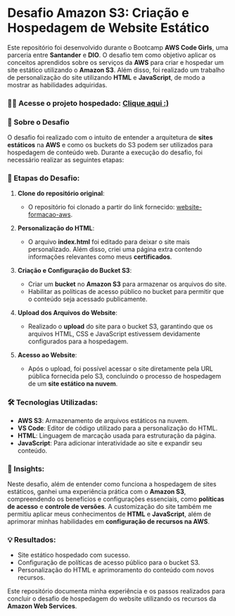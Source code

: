 # Desafio Amazon S3: Criação e Hospedagem de Website Estático

Este repositório foi desenvolvido durante o Bootcamp **AWS Code Girls**, uma parceria entre **Santander** e **DIO**. O desafio tem como objetivo aplicar os conceitos aprendidos sobre os serviços da **AWS** para criar e hospedar um site estático utilizando o **Amazon S3**. Além disso, foi realizado um trabalho de personalização do site utilizando **HTML** e **JavaScript**, de modo a mostrar as habilidades adquiridas.

### 👩‍💻 Acesse o projeto hospedado: [Clique aqui :) ](https://kellitissot.github.io/website-formacao-aws/)

### 🚀 Sobre o Desafio
O desafio foi realizado com o intuito de entender a arquitetura de **sites estáticos** na **AWS** e como os buckets do S3 podem ser utilizados para hospedagem de conteúdo web. Durante a execução do desafio, foi necessário realizar as seguintes etapas:

### 🔧 Etapas do Desafio:
1. **Clone do repositório original**:
   - O repositório foi clonado a partir do link fornecido: [website-formacao-aws](https://github.com/alexsandrolechner/website-formacao-aws).
   
2. **Personalização do HTML**:
   - O arquivo **index.html** foi editado para deixar o site mais personalizado. Além disso, criei uma página extra contendo informações relevantes como meus **certificados**.

3. **Criação e Configuração do Bucket S3**:
   - Criar um **bucket** no **Amazon S3** para armazenar os arquivos do site.
   - Habilitar as políticas de acesso público no bucket para permitir que o conteúdo seja acessado publicamente.

4. **Upload dos Arquivos do Website**:
   - Realizado o **upload** do site para o bucket S3, garantindo que os arquivos HTML, CSS e JavaScript estivessem devidamente configurados para a hospedagem.

5. **Acesso ao Website**:
   - Após o upload, foi possível acessar o site diretamente pela URL pública fornecida pelo S3, concluindo o processo de hospedagem de um **site estático na nuvem**.

### 🛠 Tecnologias Utilizadas:
- **AWS S3**: Armazenamento de arquivos estáticos na nuvem.
- **VS Code**: Editor de código utilizado para a personalização do HTML.
- **HTML**: Linguagem de marcação usada para estruturação da página.
- **JavaScript**: Para adicionar interatividade ao site e expandir seu conteúdo.
  
### 📘 Insights:
Neste desafio, além de entender como funciona a hospedagem de sites estáticos, ganhei uma experiência prática com o **Amazon S3**, compreendendo os benefícios e configurações essenciais, como **políticas de acesso** e **controle de versões**. A customização do site também me permitiu aplicar meus conhecimentos de **HTML** e **JavaScript**, além de aprimorar minhas habilidades em **configuração de recursos na AWS**.

### 💡 Resultados:
- Site estático hospedado com sucesso.
- Configuração de políticas de acesso público para o bucket S3.
- Personalização do HTML e aprimoramento do conteúdo com novos recursos.

Este repositório documenta minha experiência e os passos realizados para concluir o desafio de hospedagem do website utilizando os recursos da **Amazon Web Services**.
